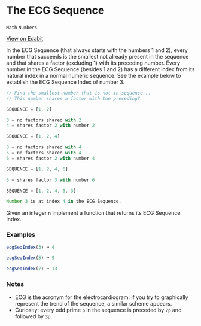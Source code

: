 # The ECG Sequence

`Math` `Numbers`

[View on Edabit](https://edabit.com/challenge/9DjLa5TbT7X73hj5n)

In the ECG Sequence (that always starts with the numbers 1 and 2), every number that succeeds is the smallest not already present in the sequence and that shares a factor (excluding 1) with its preceding number. Every number in the ECG Sequence (besides 1 and 2) has a different index from its natural index in a normal numeric sequence. See the example below to establish the ECG Sequence Index of number 3.

```js
// Find the smallest number that is not in sequence...
// This number shares a factor with the preceding?

SEQUENCE = [1, 2]

3 = no factors shared with 2
4 = shares factor 2 with number 2

SEQUENCE = [1, 2, 4]

3 = no factors shared with 4
5 = no factors shared with 4
6 = shares factor 2 with number 4

SEQUENCE = [1, 2, 4, 6]

3 = shares factor 3 with number 6

SEQUENCE = [1, 2, 4, 6, 3]

Number 3 is at index 4 in the ECG Sequence.
```

Given an integer `n` implement a function that returns its ECG Sequence Index.

### Examples

```js
ecgSeqIndex(3) ➞ 4

ecgSeqIndex(5) ➞ 9

ecgSeqIndex(7) ➞ 13
```

### Notes

- ECG is the acronym for the electrocardiogram: if you try to graphically represent the trend of the sequence, a similar scheme appears.
- Curiosity: every odd prime `p` in the sequence is preceded by `2p` and followed by `3p`.
